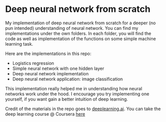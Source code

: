 # Deep neural network from scratch
My implementation of deep neural network from scratch for a deeper (no pun intended) understanding of neural network. You can find my implementations under the own folders. In each folder, you will find the code as well as implementation of the functions on some simple machine learning task.

Here are the implementations in this repo:

* Logistics regression
* Simple neural network with one hidden layer
* Deep neural network implementation
* Deep neural network application: image classification

This implementation really helped me in understanding how neural networks work under the hood. I encourage you try implementing one yourself, if you want gain a better intuition of deep learning.

Credit of the materials in the repo goes to [deeplearning.ai](deeplearning.ai). You can take the deep learning course @ Coursera [here](https://www.coursera.org/specializations/deep-learning?)
